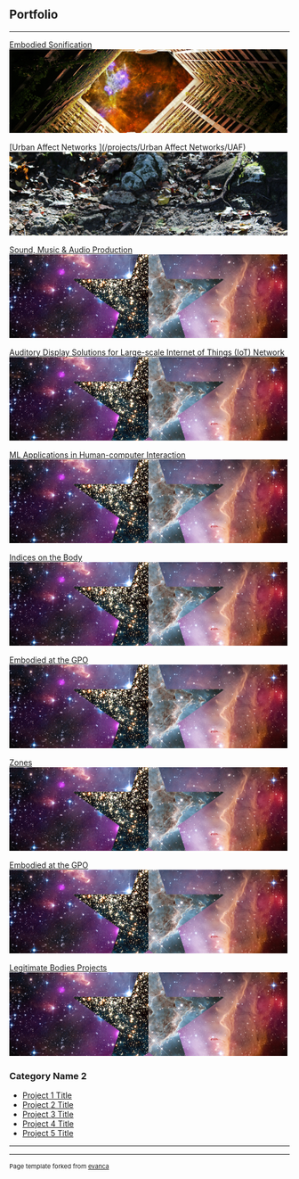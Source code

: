 ## Portfolio

---

[Embodied Sonification](/projects/embodied_sonification/embodied_sonification)
<img src="images/tabs/HCtab.png?raw=true"/>

[Urban Affect Networks ](/projects/Urban Affect Networks/UAF)
<img src="images/tabs/UAFtab.png?raw=true"/>

[Sound, Music & Audio Production](/projects/Music/music)
<img src="images/tabs/STRtab.png?raw=true"/>

[Auditory Display Solutions for Large-scale Internet of Things (IoT) Network ](/projects/ad4iot/AD4IoT)
<img src="images/tabs/STRtab.png?raw=true"/>

[ML Applications in Human-computer Interaction](/projects/Music/music)
<img src="images/tabs/STRtab.png?raw=true"/>

[Indices on the Body](/projects/embodied_sonification/embodied_sonification)
<img src="images/tabs/STRtab.png?raw=true"/>

[Embodied at the GPO](/projects/embodied_sonification/embodied_sonification)
<img src="images/tabs/STRtab.png?raw=true"/>

[Zones](/projects/embodied_sonification/embodied_sonification)
<img src="images/tabs/STRtab.png?raw=true"/>

[Embodied at the GPO](/projects/embodied_sonification/embodied_sonification)
<img src="images/tabs/STRtab.png?raw=true"/>

[Legitimate Bodies Projects](/projects/Music/music)
<img src="images/tabs/STRtab.png?raw=true"/>

### Category Name 2

- [Project 1 Title](http://example.com/)
- [Project 2 Title](http://example.com/)
- [Project 3 Title](http://example.com/)
- [Project 4 Title](http://example.com/)
- [Project 5 Title](http://example.com/)

---




---
<p style="font-size:11px">Page template forked from <a href="https://github.com/evanca/quick-portfolio">evanca</a></p>
<!-- Remove above link if you don't want to attibute -->
